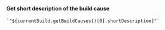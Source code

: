 #### Get short description of the build cause
    `"${currentBuild.getBuildCauses()[0].shortDescription}"`
